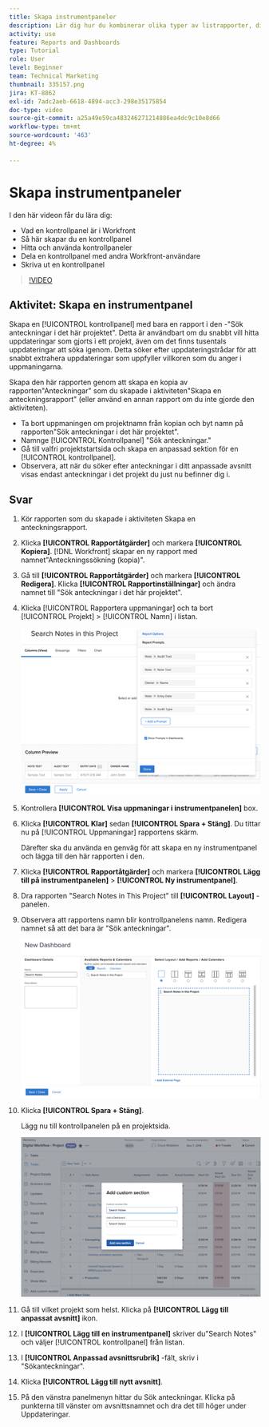 ```yaml
---
title: Skapa instrumentpaneler
description: Lär dig hur du kombinerar olika typer av listrapporter, diagram, kalendrar och externa webbsidor till en kontrollpanel i Workfront.
activity: use
feature: Reports and Dashboards
type: Tutorial
role: User
level: Beginner
team: Technical Marketing
thumbnail: 335157.png
jira: KT-8862
exl-id: 7adc2aeb-6618-4894-acc3-298e35175854
doc-type: video
source-git-commit: a25a49e59ca483246271214886ea4dc9c10e8d66
workflow-type: tm+mt
source-wordcount: '463'
ht-degree: 4%

---
```


# Skapa instrumentpaneler

I den här videon får du lära dig:

* Vad en kontrollpanel är i Workfront
* Så här skapar du en kontrollpanel
* Hitta och använda kontrollpaneler
* Dela en kontrollpanel med andra Workfront-användare
* Skriva ut en kontrollpanel

>[!VIDEO](https://video.tv.adobe.com/v/335157/?quality=12&learn=on)

## Aktivitet: Skapa en instrumentpanel

Skapa en [!UICONTROL kontrollpanel] med bara en rapport i den -&quot;Sök anteckningar i det här projektet&quot;. Detta är användbart om du snabbt vill hitta uppdateringar som gjorts i ett projekt, även om det finns tusentals uppdateringar att söka igenom. Detta söker efter uppdateringstrådar för att snabbt extrahera uppdateringar som uppfyller villkoren som du anger i uppmaningarna.

Skapa den här rapporten genom att skapa en kopia av rapporten&quot;Anteckningar&quot; som du skapade i aktiviteten&quot;Skapa en anteckningsrapport&quot; (eller använd en annan rapport om du inte gjorde den aktiviteten).

* Ta bort uppmaningen om projektnamn från kopian och byt namn på rapporten&quot;Sök anteckningar i det här projektet&quot;.
* Namnge [!UICONTROL Kontrollpanel] &quot;Sök anteckningar.&quot;
* Gå till valfri projektstartsida och skapa en anpassad sektion för en [!UICONTROL kontrollpanel].
* Observera, att när du söker efter anteckningar i ditt anpassade avsnitt visas endast anteckningar i det projekt du just nu befinner dig i.

## Svar

1. Kör rapporten som du skapade i aktiviteten Skapa en anteckningsrapport.
1. Klicka **[!UICONTROL Rapportåtgärder]** och markera **[!UICONTROL Kopiera]**. [!DNL Workfront] skapar en ny rapport med namnet&quot;Anteckningssökning (kopia)&quot;.
1. Gå till **[!UICONTROL Rapportåtgärder]** och markera **[!UICONTROL Redigera]**. Klicka **[!UICONTROL Rapportinställningar]** och ändra namnet till &quot;Sök anteckningar i det här projektet&quot;.
1. Klicka [!UICONTROL Rapportera uppmaningar] och ta bort [!UICONTROL Projekt] > [!UICONTROL Namn] i listan.

   ![En bild av skärmen för att skapa en ny instrumentpanel](assets/edit-report-prompts.png)

1. Kontrollera **[!UICONTROL Visa uppmaningar i instrumentpanelen]** box.
1. Klicka **[!UICONTROL Klar]** sedan **[!UICONTROL Spara + Stäng]**. Du tittar nu på [!UICONTROL Uppmaningar] rapportens skärm.

   Därefter ska du använda en genväg för att skapa en ny instrumentpanel och lägga till den här rapporten i den.

1. Klicka **[!UICONTROL Rapportåtgärder]** och markera **[!UICONTROL Lägg till på instrumentpanelen]** > **[!UICONTROL Ny instrumentpanel]**.
1. Dra rapporten &quot;Search Notes in This Project&quot; till **[!UICONTROL Layout]** -panelen.
1. Observera att rapportens namn blir kontrollpanelens namn. Redigera namnet så att det bara är &quot;Sök anteckningar&quot;.

   ![En bild av skärmen för att skapa en ny instrumentpanel](assets/create-dashboard.png)

1. Klicka **[!UICONTROL Spara + Stäng]**.

   Lägg nu till kontrollpanelen på en projektsida.

   ![En bild av skärmen för att skapa en ny instrumentpanel](assets/add-custom-section.png)

1. Gå till vilket projekt som helst. Klicka på **[!UICONTROL Lägg till anpassat avsnitt]** ikon.
1. I **[!UICONTROL Lägg till en instrumentpanel]** skriver du&quot;Search Notes&quot; och väljer [!UICONTROL kontrollpanel] från listan.
1. I **[!UICONTROL Anpassad avsnittsrubrik]** -fält, skriv i &quot;Sökanteckningar&quot;.
1. Klicka **[!UICONTROL Lägg till nytt avsnitt]**.
1. På den vänstra panelmenyn hittar du Sök anteckningar. Klicka på punkterna till vänster om avsnittsnamnet och dra det till höger under Uppdateringar.
